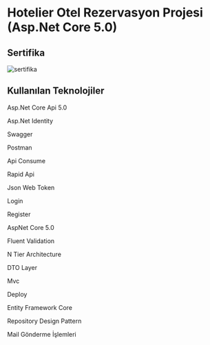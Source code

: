 # Hotelier Otel Rezervasyon Projesi (Asp.Net Core 5.0)

<h2>Sertifika</h2>

![sertifika](https://drive.google.com/file/d/1SuqLGfQea0uNxbyq71NssdeV0JvIUnSa/view?usp=drive_link)

<h2>Kullanılan Teknolojiler</h2>

Asp.Net Core Api 5.0

Asp.Net Identity

Swagger

Postman

Api Consume

Rapid Api

Json Web Token

Login

Register

AspNet Core 5.0

Fluent Validation

N Tier Architecture

DTO Layer

Mvc

Deploy

Entity Framework Core

Repository Design Pattern

Mail Gönderme İşlemleri

<h2></h2>

